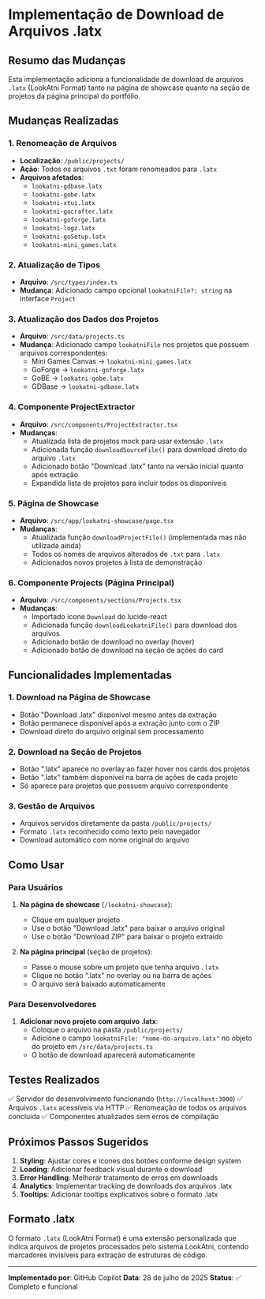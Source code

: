 # Implementação de Download de Arquivos .latx

## Resumo das Mudanças

Esta implementação adiciona a funcionalidade de download de arquivos `.latx` (LookAtni Format) tanto na página de showcase quanto na seção de projetos da página principal do portfólio.

## Mudanças Realizadas

### 1. Renomeação de Arquivos
- **Localização**: `/public/projects/`
- **Ação**: Todos os arquivos `.txt` foram renomeados para `.latx`
- **Arquivos afetados**:
  - `lookatni-gdbase.latx`
  - `lookatni-gobe.latx`
  - `lookatni-xtui.latx`
  - `lookatni-gocrafter.latx`
  - `lookatni-goforge.latx`
  - `lookatni-logz.latx`
  - `lookatni-goSetup.latx`
  - `lookatni-mini_games.latx`

### 2. Atualização de Tipos
- **Arquivo**: `/src/types/index.ts`
- **Mudança**: Adicionado campo opcional `lookatniFile?: string` na interface `Project`

### 3. Atualização dos Dados dos Projetos
- **Arquivo**: `/src/data/projects.ts`
- **Mudança**: Adicionado campo `lookatniFile` nos projetos que possuem arquivos correspondentes:
  - Mini Games Canvas → `lookatni-mini_games.latx`
  - GoForge → `lookatni-goforge.latx`
  - GoBE → `lookatni-gobe.latx`
  - GDBase → `lookatni-gdbase.latx`

### 4. Componente ProjectExtractor
- **Arquivo**: `/src/components/ProjectExtractor.tsx`
- **Mudanças**:
  - Atualizada lista de projetos mock para usar extensão `.latx`
  - Adicionada função `downloadSourceFile()` para download direto do arquivo `.latx`
  - Adicionado botão "Download .latx" tanto na versão inicial quanto após extração
  - Expandida lista de projetos para incluir todos os disponíveis

### 5. Página de Showcase
- **Arquivo**: `/src/app/lookatni-showcase/page.tsx`
- **Mudanças**:
  - Atualizada função `downloadProjectFile()` (implementada mas não utilizada ainda)
  - Todos os nomes de arquivos alterados de `.txt` para `.latx`
  - Adicionados novos projetos à lista de demonstração

### 6. Componente Projects (Página Principal)
- **Arquivo**: `/src/components/sections/Projects.tsx`
- **Mudanças**:
  - Importado ícone `Download` do lucide-react
  - Adicionada função `downloadLookatniFile()` para download dos arquivos
  - Adicionado botão de download no overlay (hover)
  - Adicionado botão de download na seção de ações do card

## Funcionalidades Implementadas

### 1. Download na Página de Showcase
- Botão "Download .latx" disponível mesmo antes da extração
- Botão permanece disponível após a extração junto com o ZIP
- Download direto do arquivo original sem processamento

### 2. Download na Seção de Projetos
- Botão ".latx" aparece no overlay ao fazer hover nos cards dos projetos
- Botão ".latx" também disponível na barra de ações de cada projeto
- Só aparece para projetos que possuem arquivo correspondente

### 3. Gestão de Arquivos
- Arquivos servidos diretamente da pasta `/public/projects/`
- Formato `.latx` reconhecido como texto pelo navegador
- Download automático com nome original do arquivo

## Como Usar

### Para Usuários
1. **Na página de showcase** (`/lookatni-showcase`):
   - Clique em qualquer projeto
   - Use o botão "Download .latx" para baixar o arquivo original
   - Use o botão "Download ZIP" para baixar o projeto extraído

2. **Na página principal** (seção de projetos):
   - Passe o mouse sobre um projeto que tenha arquivo `.latx`
   - Clique no botão ".latx" no overlay ou na barra de ações
   - O arquivo será baixado automaticamente

### Para Desenvolvedores
1. **Adicionar novo projeto com arquivo .latx**:
   - Coloque o arquivo na pasta `/public/projects/`
   - Adicione o campo `lookatniFile: "nome-do-arquivo.latx"` no objeto do projeto em `/src/data/projects.ts`
   - O botão de download aparecerá automaticamente

## Testes Realizados

✅ Servidor de desenvolvimento funcionando (`http://localhost:3000`)
✅ Arquivos `.latx` acessíveis via HTTP
✅ Renomeação de todos os arquivos concluída
✅ Componentes atualizados sem erros de compilação

## Próximos Passos Sugeridos

1. **Styling**: Ajustar cores e ícones dos botões conforme design system
2. **Loading**: Adicionar feedback visual durante o download
3. **Error Handling**: Melhorar tratamento de erros em downloads
4. **Analytics**: Implementar tracking de downloads dos arquivos .latx
5. **Tooltips**: Adicionar tooltips explicativos sobre o formato .latx

## Formato .latx

O formato `.latx` (LookAtni Format) é uma extensão personalizada que indica arquivos de projetos processados pelo sistema LookAtni, contendo marcadores invisíveis para extração de estruturas de código.

---

**Implementado por**: GitHub Copilot
**Data**: 28 de julho de 2025
**Status**: ✅ Completo e funcional
